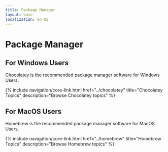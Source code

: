 ```yaml
---
title: Package Manager
layout: base
localization: en-US
---
```


# Package Manager

## For Windows Users

Chocolatey is the recommended package manager software for Windows Users.

{% include navigation/core-link.html
    href="../chocolatey"
    title="Chocolatey Topics"
    description="Browse Chocolatey topics"
%}

## For MacOS Users

Homebrew is the recommended package manager software for MacOS Users.

{% include navigation/core-link.html
    href="../homebrew"
    title="Homebrew Topics"
    description="Browse Homebrew topics"
%}
